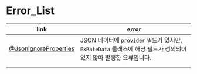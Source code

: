 # Error_List

| link                                               | error                                                        |
| -------------------------------------------------- | ------------------------------------------------------------ |
| [@JsonIgnoreProperties](./JsonIgnoreProperties.md) | JSON 데이터에 `provider` 필드가 있지만, `ExRateData` 클래스에 해당 필드가 정의되어 있지 않아 발생한 오류입니다. |
|                                                    |                                                              |
|                                                    |                                                              |

